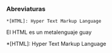 ### Abreviaturas
    *[HTML]: Hyper Text Markup Language
    
El HTML es un metalenguaje guay
    
*[HTML]: Hyper Text Markup Language
